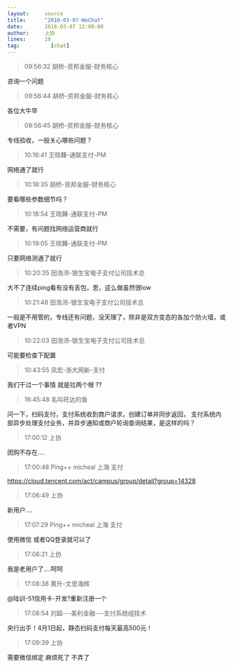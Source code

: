 ```yaml
---
layout:     source 
title:      "2018-03-07-WeChat"
date:       2018-03-07 12:00:00
author:     上协
lines:      19 
tag:		  [chat]
---
```

> 09:56:32  胡桥-资邦金服-财务核心  
   
咨询一个问题  
   
> 09:56:44  胡桥-资邦金服-财务核心  
   
各位大牛早  
   
> 09:56:45  胡桥-资邦金服-财务核心  
   
专线验收，一般关心哪些问题？  
   
> 10:16:41  王晓韡-通联支付-PM  
   
网络通了就行  
   
> 10:18:35  胡桥-资邦金服-财务核心  
   
要看哪些参数细节吗？  
   
> 10:18:54  王晓韡-通联支付-PM  
   
不需要，有问题找网络运营商就行  
   
> 10:19:05  王晓韡-通联支付-PM  
   
只要网络测通了就行  
   
> 10:20:35  田浩沛-银生宝电子支付公司技术总  
   
大不了连续ping看有没有丢包，恩，这么做虽然很low  
   
> 10:21:48  田浩沛-银生宝电子支付公司技术总  
   
一般是不用管的，专线还有问题，没天理了，除非是双方变态的各加个防火墙，或者VPN  
   
> 10:22:03  田浩沛-银生宝电子支付公司技术总  
   
可能要检查下配置  
   
> 10:43:55  凤宏-浙大网新-支付  
   
我们干过一个事情 就是拉两个根 ??  
   
> 16:45:48  名叫旺达的鱼  
   
问一下，扫码支付，支付系统收到商户请求，创建订单并同步返回， 支付系统内部异步处理支付业务，并异步通知或商户轮询查询结果，是这样的吗？  
   
> 17:00:12  上协  
   
团购不存在....  
   
> 17:00:48  Ping++ micheal 上海 支付   
   
https://cloud.tencent.com/act/campus/group/detail?group=14328  
   
> 17:06:49  上协  
   
新用户....  
   
> 17:07:29  Ping++ micheal 上海 支付   
   
使用微信 或者QQ登录就可以了  
   
> 17:08:21  上协  
   
我是老用户了....呵呵  
   
> 17:08:38  黄升-文思海辉   
   
@陆训-51信用卡-开发?重新注册一个  
   
> 17:08:54  刘超---美利金融---支付系统组技术  
   
央行出手！4月1日起，静态扫码支付每天最高500元！  
   
> 17:09:39  上协  
   
需要微信绑定 麻烦死了 不弄了  
   
